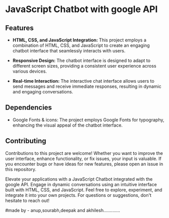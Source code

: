# JavaScript Chatbot with google  API




## Features

- **HTML, CSS, and JavaScript Integration:** This project employs a combination of HTML, CSS, and JavaScript to create an engaging chatbot interface that seamlessly interacts with users.

- **Responsive Design:** The chatbot interface is designed to adapt to different screen sizes, providing a consistent user experience across various devices.

- **Real-time Interaction:** The interactive chat interface allows users to send messages and receive immediate responses, resulting in dynamic and engaging conversations.

## Dependencies

- Google Fonts & icons: The project employs Google Fonts for typography, enhancing the visual appeal of the chatbot interface.

## Contributing

Contributions to this project are welcome! Whether you want to improve the user interface, enhance functionality, or fix issues, your input is valuable. If you encounter bugs or have ideas for new features, please open an issue in this repository.

Elevate your applications with a JavaScript Chatbot integrated with the google API. Engage in dynamic conversations using an intuitive interface built with HTML, CSS, and JavaScript. Feel free to explore, experiment, and integrate it into your own projects. For questions or suggestions, don't hesitate to reach out!

#made by - anup,sourabh,deepak and akhilesh.............